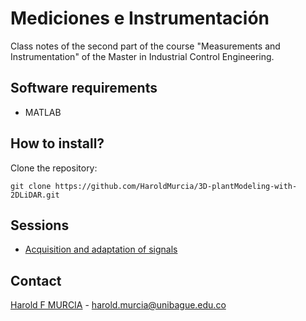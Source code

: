 # Mediciones e Instrumentación
Class notes of the second part of the course "Measurements and Instrumentation" of the Master in Industrial Control Engineering.  

## Software requirements
* MATLAB

## How to install?
Clone the repository:
```
git clone https://github.com/HaroldMurcia/3D-plantModeling-with-2DLiDAR.git
```

## Sessions
* [Acquisition and adaptation of signals](https://drive.google.com/file/d/14vZBwxAbS3tiV4M48MQ2At4hIPCIf07M/view?usp=sharing)


## Contact
[Harold F MURCIA](www.haroldmurcia.com) - harold.murcia@unibague.edu.co
